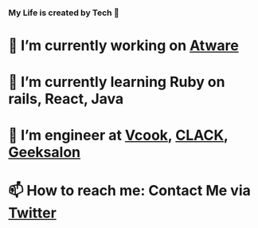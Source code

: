 ### My Life is created by Tech 👋

# 🔭 I’m currently working on [Atware](https://www.atware.co.jp/)
# 🌱 I’m currently learning Ruby on rails, React, Java
#  👯 I’m engineer at [Vcook](https://vcook.jp/), [CLACK](https://clack.ne.jp/), [Geeksalon](https://geek-salon.com/)
#  📫 How to reach me: Contact Me via [Twitter](https://twitter.com/facultyoflaw11)
